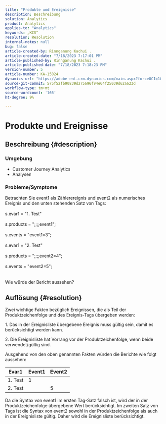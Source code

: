 ```yaml
---
title: "Produkte und Ereignisse"
description: Beschreibung
solution: Analytics
product: Analytics
applies-to: "Analytics"
keywords: „KCS“
resolution: Resolution
internal-notes: null
bug: false
article-created-by: Rinnganung Kachui .
article-created-date: "7/18/2023 7:17:01 PM"
article-published-by: Rinnganung Kachui .
article-published-date: "7/18/2023 7:18:23 PM"
version-number: 5
article-number: KA-15024
dynamics-url: "https://adobe-ent.crm.dynamics.com/main.aspx?forceUCI=1&pagetype=entityrecord&etn=knowledgearticle&id=9448e8a6-9f25-ee11-9cbd-6045bd006b4b"
source-git-commit: 575f52fb90839d275696f94e64f25039d62a623d
workflow-type: tm+mt
source-wordcount: '166'
ht-degree: 9%

---
```


# Produkte und Ereignisse

## Beschreibung {#description}


### <b>Umgebung</b>

- Customer Journey Analytics
- Analysen




### <b>Probleme/Symptome</b>

Betrachten Sie event1 als Zählerereignis und event2 als numerisches Ereignis und den unten stehenden Satz von Tags:
<br><br>s.evar1 = &quot;1. Test&quot;<br><br>s.products = &quot;;;;;event1&quot;;<br><br>s.events = &quot;event1=3&quot;;<br><br>s.evar1 = &quot;2. Test&quot;<br><br>s.products = &quot;;;;;event2=4&quot;;<br><br>s.events = &quot;event2=5&quot;;
<br> <br><br>
Wie würde der Bericht aussehen?


## Auflösung {#resolution}


Zwei wichtige Fakten bezüglich Ereignissen, die als Teil der Produktzeichenfolge und des Ereignis-Tags übergeben werden:

1. Das in der Ereignisliste übergebene Ereignis muss gültig sein, damit es berücksichtigt werden kann.

2. Die Ereignisliste hat Vorrang vor der Produktzeichenfolge, wenn beide verwendet/gültig sind.

Ausgehend von den oben genannten Fakten würden die Berichte wie folgt aussehen:


| Evar1 | Event1 | Event2 |
| --- | --- | --- |
| 1. Test | 1 |   |
| 2. Test |   | 5 |




Da die Syntax von event1 im ersten Tag-Satz falsch ist, wird der in der Produktzeichenfolge übergebene Wert berücksichtigt. Im zweiten Satz von Tags ist die Syntax von event2 sowohl in der Produktzeichenfolge als auch in der Ereignisliste gültig. Daher wird die Ereignisliste berücksichtigt.
